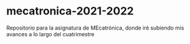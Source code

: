 # mecatronica-2021-2022


Repositorio para la asignatura de MEcatrónica, donde iré subiendo mis avances a lo largo del cuatrimestre